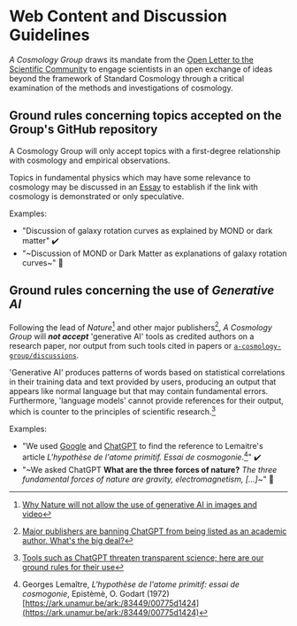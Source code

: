 # Web Content and Discussion Guidelines

*A Cosmology Group* draws its mandate from the [Open Letter to the Scientific Community](org/open-letter-on-cosmology.html) to engage scientists
in an open exchange of ideas beyond the framework of Standard Cosmology through a critical examination of the methods and investigations of cosmology.


## Ground rules concerning topics accepted on the Group's GitHub repository

A Cosmology Group will only accept topics with a first-degree relationship with cosmology and empirical observations.

Topics in fundamental physics which may have some relevance to cosmology may be discussed in an [Essay](../essays/index.html) to establish if the link with cosmology is demonstrated or only speculative.

Examples:
- "Discussion of galaxy rotation curves as explained by MOND or dark matter" ✔️
- "~Discussion of MOND or Dark Matter as explanations of galaxy rotation curves~" 🚫

## Ground rules concerning the use of *Generative AI*

Following the lead of *Nature*[^1] and other major publishers[^2], *A Cosmology Group* will ***not accept*** 'generative AI' tools as credited authors on a research paper, nor output from such tools cited in papers or [`a-cosmology-group/discussions`](https://github.com/orgs/a-cosmology-group/discussions).

'Generative AI' produces patterns of words based on statistical correlations in their training data and text provided by users, producing an output that appears like normal language but that may contain fundamental errors.  Furthermore, 'language models' cannot provide references for their output, which is counter to the principles of scientific research.[^3]

Examples:
- "We used [Google](https://google.com) and [ChatGPT](https://openai.com/chatgpt) to find the reference to Lemaitre's article *L'hypothèse de l'atome primitif. Essai de cosmogonie*.[^4]" ✔️
- "~We asked ChatGPT **What are the three forces of nature?** *The three fundamental forces of nature are gravity, electromagnetism, [...]*~" 🚫


[^1]: [Why Nature will not allow the use of generative AI in images and video](https://www.nature.com/articles/d41586-023-01546-4)

[^2]: [Major publishers are banning ChatGPT from being listed as an academic author. What's the big deal?](https://phys.org/news/2023-01-major-publishers-chatgpt-academic-author.html)

[^3]: [Tools such as ChatGPT threaten transparent science; here are our ground rules for their use](https://www.nature.com/articles/d41586-023-00191-1)

[^4]: Georges Lemaître, *L'hypothèse de l'atome primitif: essai de cosmogonie*, Epistèmè, O. Godart (1972) [https://ark.unamur.be/ark:/83449/00775d1424](https://ark.unamur.be/ark:/83449/00775d1424)
